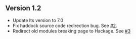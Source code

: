 ## Version 1.2

* Update lts version to 7.0
* Fix haddock source code redirection bug. See [#2](https://github.com/psibi/stackgo/issues/2).
* Redirect old modules breaking page to Hackage. See [#3](https://github.com/psibi/stackgo/issues/3)
